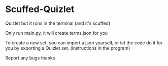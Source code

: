 # Scuffed-Quizlet
Quizlet but it runs in the terminal (and it's scuffed)

Only run main.py, it will create terms.json for you

To create a new set, you can import a json yourself, or let the code do it for you by exporting a Quizlet set. (instructions in the program)

Report any bugs thanks
